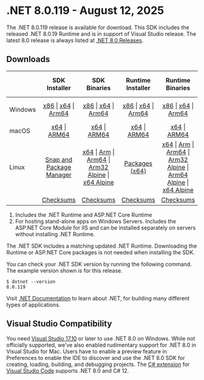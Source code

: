 # .NET 8.0.119 - August 12, 2025

The .NET 8.0.119 release is available for download. This SDK includes the  released .NET 8.0.19 Runtime and is in support of Visual Studio  release. The latest 8.0 release is always listed at [.NET 8.0 Releases](../README.md).

## Downloads

|           | SDK Installer                        | SDK Binaries                 | Runtime Installer                                        | Runtime Binaries                                 | ASP.NET Core Runtime           |Windows Desktop Runtime          |
| --------- | :------------------------------------------:     | :----------------------:                 | :---------------------------:                            | :-------------------------:                      | :-----------------:            | :-----------------:            |
| Windows   | [x86][dotnet-sdk-win-x86.exe] \| [x64][dotnet-sdk-win-x64.exe] \| [Arm64][dotnet-sdk-win-arm64.exe] | [x86][dotnet-sdk-win-x86.zip] \| [x64][dotnet-sdk-win-x64.zip] \|  [Arm64][dotnet-sdk-win-arm64.zip] | [x86][dotnet-runtime-win-x86.exe] \| [x64][dotnet-runtime-win-x64.exe] \| [Arm64][dotnet-runtime-win-arm64.exe] | [x86][dotnet-runtime-win-x86.zip] \| [x64][dotnet-runtime-win-x64.zip] \| [Arm64][dotnet-runtime-win-arm64.zip] | [x86][aspnetcore-runtime-win-x86.exe] \| [x64][aspnetcore-runtime-win-x64.exe] \| [Hosting Bundle][dotnet-hosting-win.exe] | [x86][windowsdesktop-runtime-win-x86.exe] \| [x64][windowsdesktop-runtime-win-x64.exe] \| [Arm64][windowsdesktop-runtime-win-arm64.exe] |
| macOS     | [x64][dotnet-sdk-osx-x64.pkg] \| [ARM64][dotnet-sdk-osx-arm64.pkg] | [x64][dotnet-sdk-osx-x64.tar.gz] \| [ARM64][dotnet-sdk-osx-arm64.tar.gz]  | [x64][dotnet-runtime-osx-x64.pkg] \| [ARM64][dotnet-runtime-osx-arm64.pkg] | [x64][dotnet-runtime-osx-x64.tar.gz] \| [ARM64][dotnet-runtime-osx-arm64.tar.gz]| [x64][aspnetcore-runtime-osx-x64.tar.gz] \| [ARM64][aspnetcore-runtime-osx-arm64.tar.gz] | - |
| Linux     |  [Snap and Package Manager](../install-linux.md)  | [x64][dotnet-sdk-linux-x64.tar.gz] \| [Arm][dotnet-sdk-linux-arm.tar.gz]  \| [Arm64][dotnet-sdk-linux-arm64.tar.gz] \| [Arm32 Alpine][dotnet-sdk-linux-musl-arm.tar.gz]  \| [x64 Alpine][dotnet-sdk-linux-musl-x64.tar.gz] | [Packages (x64)][linux-packages] | [x64][dotnet-runtime-linux-x64.tar.gz] \| [Arm][dotnet-runtime-linux-arm.tar.gz] \| [Arm64][dotnet-runtime-linux-arm64.tar.gz] \| [Arm32 Alpine][dotnet-runtime-linux-musl-arm.tar.gz] \| [Arm64 Alpine][dotnet-runtime-linux-musl-arm64.tar.gz] \| [x64 Alpine][dotnet-runtime-linux-musl-x64.tar.gz]  | [x64][aspnetcore-runtime-linux-x64.tar.gz]  \| [Arm][aspnetcore-runtime-linux-arm.tar.gz] \| [Arm64][aspnetcore-runtime-linux-arm64.tar.gz] \| [x64 Alpine][aspnetcore-runtime-linux-musl-x64.tar.gz] | - |
|  | [Checksums][checksums-sdk]                             | [Checksums][checksums-sdk]                                      | [Checksums][checksums-runtime]                             | [Checksums][checksums-runtime]  | [Checksums][checksums-runtime]  | [Checksums][checksums-runtime] |

1. Includes the .NET Runtime and ASP.NET Core Runtime
2. For hosting stand-alone apps on Windows Servers. Includes the ASP.NET Core Module for IIS and can be installed separately on servers without installing .NET Runtime.

The .NET SDK includes a matching updated .NET Runtime. Downloading the Runtime or ASP.NET Core packages is not needed when installing the SDK.

You can check your .NET SDK version by running the following command. The example version shown is for this release.

```console
$ dotnet --version
8.0.119
```

Visit [.NET Documentation](https://learn.microsoft.com/dotnet/) to learn about .NET, for building many different types of applications.

## Visual Studio Compatibility

You need [Visual Studio 17.10](https://visualstudio.microsoft.com) or later to use .NET 8.0 on Windows. While not officially supported, we’ve also enabled rudimentary support for .NET 8.0 in Visual Studio for Mac. Users have to enable a preview feature in Preferences to enable the IDE to discover and use the .NET 8.0 SDK for creating, loading, building, and debugging projects.
The [C# extension](https://code.visualstudio.com/docs/languages/dotnet) for [Visual Studio Code](https://code.visualstudio.com/) supports .NET 8.0 and C# 12.

[checksums-runtime]: https://builds.dotnet.microsoft.com/dotnet/checksums/8.0.19-sha.txt
[checksums-sdk]: https://builds.dotnet.microsoft.com/dotnet/checksums/8.0.19-sha.txt

[linux-packages]: ../install-linux.md

[//]: # ( Runtime 8.0.19)
[dotnet-runtime-linux-arm.tar.gz]: https://builds.dotnet.microsoft.com/dotnet/Runtime/8.0.19/dotnet-runtime-8.0.19-linux-arm.tar.gz
[dotnet-runtime-linux-arm64.tar.gz]: https://builds.dotnet.microsoft.com/dotnet/Runtime/8.0.19/dotnet-runtime-8.0.19-linux-arm64.tar.gz
[dotnet-runtime-linux-musl-arm.tar.gz]: https://builds.dotnet.microsoft.com/dotnet/Runtime/8.0.19/dotnet-runtime-8.0.19-linux-musl-arm.tar.gz
[dotnet-runtime-linux-musl-arm64.tar.gz]: https://builds.dotnet.microsoft.com/dotnet/Runtime/8.0.19/dotnet-runtime-8.0.19-linux-musl-arm64.tar.gz
[dotnet-runtime-linux-musl-x64.tar.gz]: https://builds.dotnet.microsoft.com/dotnet/Runtime/8.0.19/dotnet-runtime-8.0.19-linux-musl-x64.tar.gz
[dotnet-runtime-linux-x64.tar.gz]: https://builds.dotnet.microsoft.com/dotnet/Runtime/8.0.19/dotnet-runtime-8.0.19-linux-x64.tar.gz
[dotnet-runtime-osx-arm64.pkg]: https://builds.dotnet.microsoft.com/dotnet/Runtime/8.0.19/dotnet-runtime-8.0.19-osx-arm64.pkg
[dotnet-runtime-osx-arm64.tar.gz]: https://builds.dotnet.microsoft.com/dotnet/Runtime/8.0.19/dotnet-runtime-8.0.19-osx-arm64.tar.gz
[dotnet-runtime-osx-x64.pkg]: https://builds.dotnet.microsoft.com/dotnet/Runtime/8.0.19/dotnet-runtime-8.0.19-osx-x64.pkg
[dotnet-runtime-osx-x64.tar.gz]: https://builds.dotnet.microsoft.com/dotnet/Runtime/8.0.19/dotnet-runtime-8.0.19-osx-x64.tar.gz
[dotnet-runtime-win-arm64.exe]: https://builds.dotnet.microsoft.com/dotnet/Runtime/8.0.19/dotnet-runtime-8.0.19-win-arm64.exe
[dotnet-runtime-win-arm64.zip]: https://builds.dotnet.microsoft.com/dotnet/Runtime/8.0.19/dotnet-runtime-8.0.19-win-arm64.zip
[dotnet-runtime-win-x64.exe]: https://builds.dotnet.microsoft.com/dotnet/Runtime/8.0.19/dotnet-runtime-8.0.19-win-x64.exe
[dotnet-runtime-win-x64.zip]: https://builds.dotnet.microsoft.com/dotnet/Runtime/8.0.19/dotnet-runtime-8.0.19-win-x64.zip
[dotnet-runtime-win-x86.exe]: https://builds.dotnet.microsoft.com/dotnet/Runtime/8.0.19/dotnet-runtime-8.0.19-win-x86.exe
[dotnet-runtime-win-x86.zip]: https://builds.dotnet.microsoft.com/dotnet/Runtime/8.0.19/dotnet-runtime-8.0.19-win-x86.zip

[//]: # ( WindowsDesktop 8.0.19)
[windowsdesktop-runtime-win-arm64.exe]: https://builds.dotnet.microsoft.com/dotnet/WindowsDesktop/8.0.19/windowsdesktop-runtime-8.0.19-win-arm64.exe
[windowsdesktop-runtime-win-x64.exe]: https://builds.dotnet.microsoft.com/dotnet/WindowsDesktop/8.0.19/windowsdesktop-runtime-8.0.19-win-x64.exe
[windowsdesktop-runtime-win-x86.exe]: https://builds.dotnet.microsoft.com/dotnet/WindowsDesktop/8.0.19/windowsdesktop-runtime-8.0.19-win-x86.exe

[//]: # ( ASP 8.0.19)
[aspnetcore-runtime-linux-arm.tar.gz]: https://builds.dotnet.microsoft.com/dotnet/aspnetcore/Runtime/8.0.19/aspnetcore-runtime-8.0.19-linux-arm.tar.gz
[aspnetcore-runtime-linux-arm64.tar.gz]: https://builds.dotnet.microsoft.com/dotnet/aspnetcore/Runtime/8.0.19/aspnetcore-runtime-8.0.19-linux-arm64.tar.gz
[aspnetcore-runtime-linux-musl-x64.tar.gz]: https://builds.dotnet.microsoft.com/dotnet/aspnetcore/Runtime/8.0.19/aspnetcore-runtime-8.0.19-linux-musl-x64.tar.gz
[aspnetcore-runtime-linux-x64.tar.gz]: https://builds.dotnet.microsoft.com/dotnet/aspnetcore/Runtime/8.0.19/aspnetcore-runtime-8.0.19-linux-x64.tar.gz
[aspnetcore-runtime-osx-arm64.tar.gz]: https://builds.dotnet.microsoft.com/dotnet/aspnetcore/Runtime/8.0.19/aspnetcore-runtime-8.0.19-osx-arm64.tar.gz
[aspnetcore-runtime-osx-x64.tar.gz]: https://builds.dotnet.microsoft.com/dotnet/aspnetcore/Runtime/8.0.19/aspnetcore-runtime-8.0.19-osx-x64.tar.gz
[aspnetcore-runtime-win-x64.exe]: https://builds.dotnet.microsoft.com/dotnet/aspnetcore/Runtime/8.0.19/aspnetcore-runtime-8.0.19-win-x64.exe
[aspnetcore-runtime-win-x86.exe]: https://builds.dotnet.microsoft.com/dotnet/aspnetcore/Runtime/8.0.19/aspnetcore-runtime-8.0.19-win-x86.exe
[dotnet-hosting-win.exe]: https://builds.dotnet.microsoft.com/dotnet/aspnetcore/Runtime/8.0.19/dotnet-hosting-8.0.19-win.exe

[//]: # ( SDK 8.0.119)
[dotnet-sdk-linux-arm.tar.gz]: https://builds.dotnet.microsoft.com/dotnet/Sdk/8.0.119/dotnet-sdk-8.0.119-linux-arm.tar.gz
[dotnet-sdk-linux-arm64.tar.gz]: https://builds.dotnet.microsoft.com/dotnet/Sdk/8.0.119/dotnet-sdk-8.0.119-linux-arm64.tar.gz
[dotnet-sdk-linux-musl-arm.tar.gz]: https://builds.dotnet.microsoft.com/dotnet/Sdk/8.0.119/dotnet-sdk-8.0.119-linux-musl-arm.tar.gz
[dotnet-sdk-linux-musl-x64.tar.gz]: https://builds.dotnet.microsoft.com/dotnet/Sdk/8.0.119/dotnet-sdk-8.0.119-linux-musl-x64.tar.gz
[dotnet-sdk-linux-x64.tar.gz]: https://builds.dotnet.microsoft.com/dotnet/Sdk/8.0.119/dotnet-sdk-8.0.119-linux-x64.tar.gz
[dotnet-sdk-osx-arm64.pkg]: https://builds.dotnet.microsoft.com/dotnet/Sdk/8.0.119/dotnet-sdk-8.0.119-osx-arm64.pkg
[dotnet-sdk-osx-arm64.tar.gz]: https://builds.dotnet.microsoft.com/dotnet/Sdk/8.0.119/dotnet-sdk-8.0.119-osx-arm64.tar.gz
[dotnet-sdk-osx-x64.pkg]: https://builds.dotnet.microsoft.com/dotnet/Sdk/8.0.119/dotnet-sdk-8.0.119-osx-x64.pkg
[dotnet-sdk-osx-x64.tar.gz]: https://builds.dotnet.microsoft.com/dotnet/Sdk/8.0.119/dotnet-sdk-8.0.119-osx-x64.tar.gz
[dotnet-sdk-win-arm64.exe]: https://builds.dotnet.microsoft.com/dotnet/Sdk/8.0.119/dotnet-sdk-8.0.119-win-arm64.exe
[dotnet-sdk-win-arm64.zip]: https://builds.dotnet.microsoft.com/dotnet/Sdk/8.0.119/dotnet-sdk-8.0.119-win-arm64.zip
[dotnet-sdk-win-x64.exe]: https://builds.dotnet.microsoft.com/dotnet/Sdk/8.0.119/dotnet-sdk-8.0.119-win-x64.exe
[dotnet-sdk-win-x64.zip]: https://builds.dotnet.microsoft.com/dotnet/Sdk/8.0.119/dotnet-sdk-8.0.119-win-x64.zip
[dotnet-sdk-win-x86.exe]: https://builds.dotnet.microsoft.com/dotnet/Sdk/8.0.119/dotnet-sdk-8.0.119-win-x86.exe
[dotnet-sdk-win-x86.zip]: https://builds.dotnet.microsoft.com/dotnet/Sdk/8.0.119/dotnet-sdk-8.0.119-win-x86.zip
